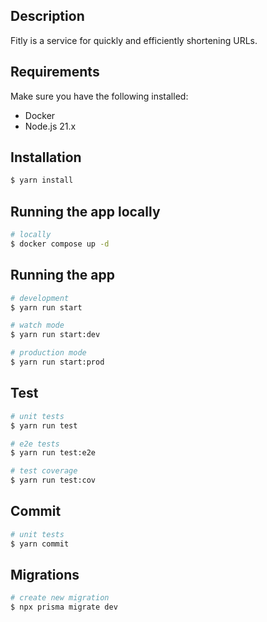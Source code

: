 ## Description
Fitly is a service for quickly and efficiently shortening URLs.

## Requirements
Make sure you have the following installed:

- Docker
- Node.js 21.x

## Installation

```bash
$ yarn install
```

## Running the app locally

```bash
# locally
$ docker compose up -d
```

## Running the app

```bash
# development
$ yarn run start

# watch mode
$ yarn run start:dev

# production mode
$ yarn run start:prod
```

## Test

```bash
# unit tests
$ yarn run test

# e2e tests
$ yarn run test:e2e

# test coverage
$ yarn run test:cov
```

## Commit

```bash
# unit tests
$ yarn commit
```

## Migrations

```bash
# create new migration
$ npx prisma migrate dev
```